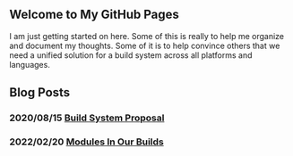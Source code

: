 ## Welcome to My GitHub Pages

I am just getting started on here. Some of this is really to help me organize and document my thoughts. Some of it is to help convince others that we need a unified solution for a build system across all platforms and languages.

## Blog Posts

### 2020/08/15 [Build System Proposal ](blog/2020/08/15/build-system-proposal)

### 2022/02/20 [Modules In Our Builds](blog/2022/02/20/modules-in-our-builds)